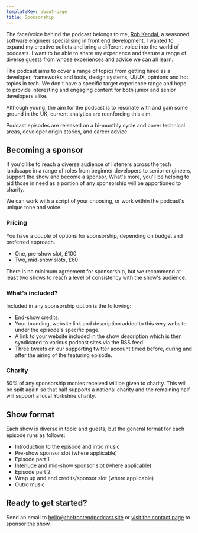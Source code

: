 ```yaml
---
templateKey: about-page
title: Sponsorship
---
```


The face/voice behind the podcast belongs to me, [Rob Kendal](https://robkendal.co.uk), a seasoned software engineer specialising in front end development. I wanted to expand my creative outlets and bring a different voice into the world of podcasts. I want to be able to share my experience and feature a range of diverse guests from whose experiences and advice we can all learn.

The podcast aims to cover a range of topics from getting hired as a developer, frameworks and tools, design systems, UI/UX, opinions and hot topics in tech. We don't have a specific target experience range and hope to provide interesting and engaging content for both junior and senior developers alike.

Although young, the aim for the podcast is to resonate with and gain some ground in the UK, current analytics are reenforcing this aim. 

Podcast episodes are released on a bi-monthly cycle and cover technical areas, developer origin stories, and career advice.

## Becoming a sponsor

If you'd like to reach a diverse audience of listeners across the tech landscape in a range of roles from beginner developers to senior engineers, support the show and become a sponsor. What's more, you'll be helping to aid those in need as a portion of any sponsorship will be apportioned to charity.

We can work with a script of your choosing, or work within the podcast's unique tone and voice.

### Pricing 

You have a couple of options for sponsorship, depending on budget and preferred approach. 

- One, pre-show slot, £100
- Two, mid-show slots, £60

There is no minimum agreement for sponsorship, but we recommend at least two shows to reach a level of consistency with the show's audience.

### What's included?

Included in any sponsorship option is the following:

- End-show credits.
- Your branding, website link and description added to this very website under the episode's specific page.
- A link to your website included in the show description which is then syndicated to various podcast sites via the RSS feed.
- Three tweets on our supporting twitter account timed before, during and after the airing of the featuring episode.

### Charity

50% of any sponsorship monies received will be given to charity. This will be spilt again so that half supports a national charity and the remaining half will support a local Yorkshire charity.

## Show format

Each show is diverse in topic and guests, but the general format for each episode runs as follows:

- Introduction to the episode and intro music
- Pre-show sponsor slot (where applicable)
- Episode part 1
- Interlude and mid-show sponsor slot (where applicable)
- Episode part 2
- Wrap up and end credits/sponsor slot (where applicable)
- Outro music

## Ready to get started?

Send an email to hello@thefrontendpodcast.site or [visit the contact page]('/contact') to sponsor the show.
